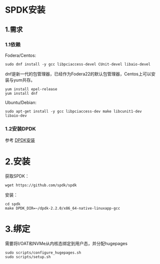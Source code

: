 # SPDK安装
## 1.需求
### 1.1依赖
Fodera/Centos:

    sudo dnf install -y gcc libpciaccess-devel CUnit-devel libaio-devel
dnf是新一代的包管理器，已经作为Fodera22的默认包管理器，Centos上可以安装与yum共存。

    yum install epel-release
    yum install dnf

Ubuntu/Debian:

    sudo apt-get install -y gcc libpciaccess-dev make libcunit1-dev libaio-dev
### 1.2安装DPDK
参考
  [DPDK安装](https://github.com/yihuaijiereal/Note/blob/master/linux/DPDK%E5%AE%89%E8%A3%85%E4%BD%BF%E7%94%A8.md)

# 2.安装
获取SPDK：

    wget https://github.com/spdk/spdk
安装：

    cd spdk
    make DPDK_DIR=~/dpdk-2.2.0/x86_64-native-linuxapp-gcc
# 3.绑定
需要将I/OAT和NVMe从内核态绑定到用户态，并分配hugepages

    sudo scripts/configure_hugepages.sh
    sudo scripts/setup.sh
